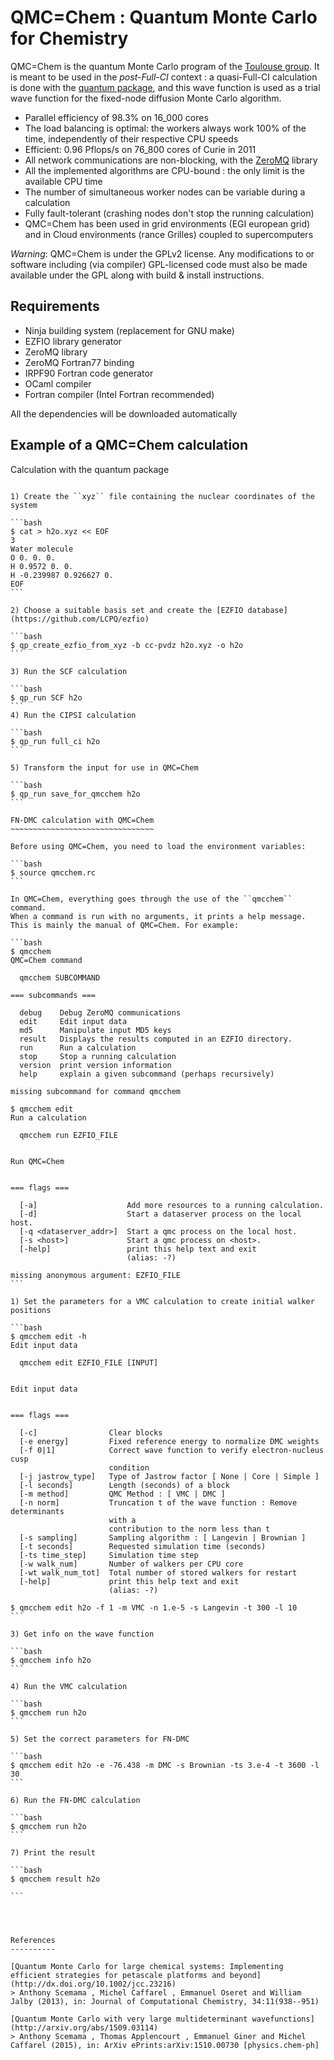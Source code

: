 QMC=Chem : Quantum Monte Carlo for Chemistry
============================================


QMC=Chem is the quantum Monte Carlo program of the
[Toulouse group](http://qmcchem.ups-tlse.fr).
It is meant to be used in the *post-Full-CI* context : a quasi-Full-CI
calculation is done with the
[quantum package](https://github.com/LCPQ/quantum_package),
and this wave function is used as a trial wave function for the fixed-node
diffusion Monte Carlo algorithm.


* Parallel efficiency of 98.3% on 16_000 cores
* The load balancing is optimal: the workers always work 100% of the time,
  independently of their respective CPU speeds
* Efficient: 0.96 Pflops/s on 76_800 cores of Curie in 2011
* All network communications are non-blocking,
  with the [ZeroMQ](http://zeromq.org) library
* All the implemented algorithms are CPU-bound : the only limit
  is the available CPU time
* The number of simultaneous worker nodes can be variable during a calculation
* Fully fault-tolerant (crashing nodes don't stop the running calculation)
* QMC=Chem has been used in grid environments (EGI european grid) and 
  in Cloud environments (rance Grilles) coupled to supercomputers 


*Warning*: QMC=Chem is under the GPLv2 license. Any modifications to or
software including (via compiler) GPL-licensed code must also be made available
under the GPL along with build & install instructions.

Requirements
------------

* Ninja building system (replacement for GNU make)
* EZFIO library generator
* ZeroMQ library
* ZeroMQ Fortran77 binding
* IRPF90 Fortran code generator
* OCaml compiler
* Fortran compiler (Intel Fortran recommended)

All the dependencies will be downloaded automatically

Example of a QMC=Chem calculation
---------------------------------

Calculation with the quantum package
~~~~~~~~~~~~~~~~~~~~~~~~~~~~~~~~~~~~

1) Create the ``xyz`` file containing the nuclear coordinates of the system

```bash
$ cat > h2o.xyz << EOF
3
Water molecule
O 0. 0. 0.
H 0.9572 0. 0.
H -0.239987 0.926627 0.
EOF
```

2) Choose a suitable basis set and create the [EZFIO database](https://github.com/LCPQ/ezfio)

```bash
$ qp_create_ezfio_from_xyz -b cc-pvdz h2o.xyz -o h2o
```

3) Run the SCF calculation

```bash
$ qp_run SCF h2o
```
4) Run the CIPSI calculation

```bash
$ qp_run full_ci h2o
```

5) Transform the input for use in QMC=Chem

```bash
$ qp_run save_for_qmcchem h2o
```

FN-DMC calculation with QMC=Chem
~~~~~~~~~~~~~~~~~~~~~~~~~~~~~~~~

Before using QMC=Chem, you need to load the environment variables:

```bash
$ source qmcchem.rc
```

In QMC=Chem, everything goes through the use of the ``qmcchem`` command.
When a command is run with no arguments, it prints a help message.
This is mainly the manual of QMC=Chem. For example:

```bash
$ qmcchem 
QMC=Chem command

  qmcchem SUBCOMMAND

=== subcommands ===

  debug    Debug ZeroMQ communications
  edit     Edit input data
  md5      Manipulate input MD5 keys
  result   Displays the results computed in an EZFIO directory.
  run      Run a calculation
  stop     Stop a running calculation
  version  print version information
  help     explain a given subcommand (perhaps recursively)

missing subcommand for command qmcchem

$ qmcchem edit
Run a calculation

  qmcchem run EZFIO_FILE


Run QMC=Chem
      

=== flags ===

  [-a]                    Add more resources to a running calculation.
  [-d]                    Start a dataserver process on the local host.
  [-q <dataserver_addr>]  Start a qmc process on the local host.
  [-s <host>]             Start a qmc process on <host>.
  [-help]                 print this help text and exit
                          (alias: -?)

missing anonymous argument: EZFIO_FILE
```

1) Set the parameters for a VMC calculation to create initial walker positions

```bash
$ qmcchem edit -h
Edit input data

  qmcchem edit EZFIO_FILE [INPUT]


Edit input data
      

=== flags ===

  [-c]                Clear blocks
  [-e energy]         Fixed reference energy to normalize DMC weights
  [-f 0|1]            Correct wave function to verify electron-nucleus cusp
                      condition
  [-j jastrow_type]   Type of Jastrow factor [ None | Core | Simple ]
  [-l seconds]        Length (seconds) of a block
  [-m method]         QMC Method : [ VMC | DMC ]
  [-n norm]           Truncation t of the wave function : Remove determinants
                      with a
                      contribution to the norm less than t
  [-s sampling]       Sampling algorithm : [ Langevin | Brownian ]
  [-t seconds]        Requested simulation time (seconds)
  [-ts time_step]     Simulation time step
  [-w walk_num]       Number of walkers per CPU core
  [-wt walk_num_tot]  Total number of stored walkers for restart
  [-help]             print this help text and exit
                      (alias: -?)

$ qmcchem edit h2o -f 1 -m VMC -n 1.e-5 -s Langevin -t 300 -l 10
```

3) Get info on the wave function

```bash
$ qmcchem info h2o
```

4) Run the VMC calculation

```bash
$ qmcchem run h2o
```

5) Set the correct parameters for FN-DMC

```bash
$ qmcchem edit h2o -e -76.438 -m DMC -s Brownian -ts 3.e-4 -t 3600 -l 30
```

6) Run the FN-DMC calculation

```bash
$ qmcchem run h2o
```

7) Print the result

```bash
$ qmcchem result h2o

```




References
----------

[Quantum Monte Carlo for large chemical systems: Implementing efficient strategies for petascale platforms and beyond](http://dx.doi.org/10.1002/jcc.23216)
> Anthony Scemama , Michel Caffarel , Emmanuel Oseret and William Jalby (2013), in: Journal of Computational Chemistry, 34:11(938--951) 

[Quantum Monte Carlo with very large multideterminant wavefunctions](http://arxiv.org/abs/1509.03114)
> Anthony Scemama , Thomas Applencourt , Emmanuel Giner and Michel Caffarel (2015), in: ArXiv ePrints:arXiv:1510.00730 [physics.chem-ph] 

